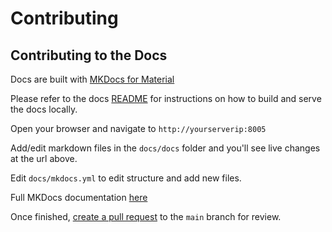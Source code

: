 # Contributing

## Contributing to the Docs

Docs are built with [MKDocs for Material](https://squidfunk.github.io/mkdocs-material/)

Please refer to the docs [README](https://github.com/amidaware/trmm-docs) for instructions on how to build and serve the docs locally.

Open your browser and navigate to `http://yourserverip:8005`

Add/edit markdown files in the `docs/docs` folder and you'll see live changes at the url above.

Edit `docs/mkdocs.yml` to edit structure and add new files.

Full MKDocs documentation [here](https://squidfunk.github.io/mkdocs-material/getting-started/)

Once finished, [create a pull request](https://www.digitalocean.com/community/tutorials/how-to-create-a-pull-request-on-github) to the `main` branch for review.
